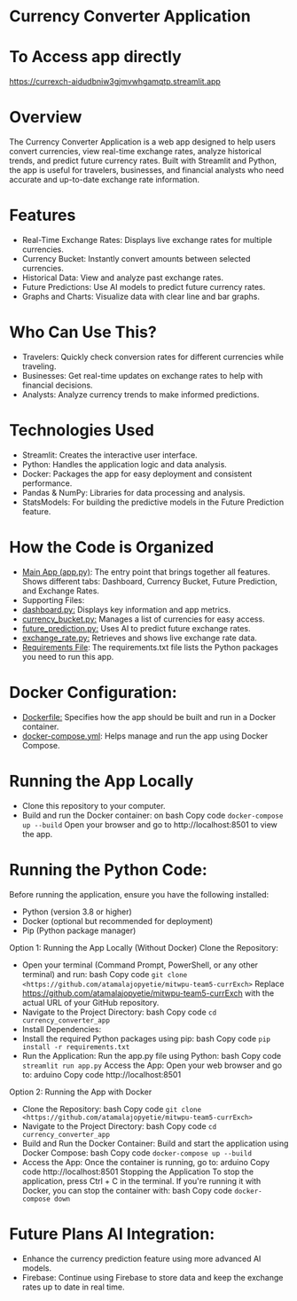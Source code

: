 # Currency Converter Application
# To Access app directly 
https://currexch-aidudbniw3gjmvwhgamqtp.streamlit.app
# Overview 
The Currency Converter Application is a web app designed to help users convert currencies, view real-time exchange rates, analyze historical trends, and predict future currency rates. Built with Streamlit and Python, the app is useful for travelers, businesses, and financial analysts who need accurate and up-to-date exchange rate information.

# Features
- Real-Time Exchange Rates: Displays live exchange rates for multiple currencies.
- Currency Bucket: Instantly convert amounts between selected currencies.
- Historical Data: View and analyze past exchange rates.
- Future Predictions: Use AI models to predict future currency rates.
- Graphs and Charts: Visualize data with clear line and bar graphs.

# Who Can Use This?
- Travelers: Quickly check conversion rates for different currencies while traveling.
- Businesses: Get real-time updates on exchange rates to help with financial decisions.
- Analysts: Analyze currency trends to make informed predictions.

# Technologies Used
- Streamlit: Creates the interactive user interface.
- Python: Handles the application logic and data analysis.
- Docker: Packages the app for easy deployment and consistent performance.
- Pandas & NumPy: Libraries for data processing and analysis.
- StatsModels: For building the predictive models in the Future Prediction feature.
  
# How the Code is Organized
- [Main App (app.py)](https://github.com/atamalajopyetie/nt_mitwpu_hackathon/blob/main/app.py "Main App (app.py)"): The entry point that brings together all features.
Shows different tabs: Dashboard, Currency Bucket, Future Prediction, and Exchange Rates.
- Supporting Files:
- [dashboard.py:](https://github.com/atamalajopyetie/nt_mitwpu_hackathon/blob/main/dashboard.py "dashboard.py:") Displays key information and app metrics.
- [currency_bucket.py:](https://github.com/atamalajopyetie/nt_mitwpu_hackathon/blob/main/currency_bucket.py "currency_bucket.py:") Manages a list of currencies for easy access.
- [future_prediction.py:](https://github.com/atamalajopyetie/nt_mitwpu_hackathon/blob/main/future_prediction.py "future_prediction.py:") Uses AI to predict future exchange rates.
- [exchange_rate.py:](https://github.com/atamalajopyetie/nt_mitwpu_hackathon/blob/main/exchange_rate.py "exchange_rate.py:") Retrieves and shows live exchange rate data.
- [Requirements File](https://github.com/atamalajopyetie/nt_mitwpu_hackathon/blob/main/requirements.txt "Requirements File"): The requirements.txt file lists the Python packages you need to run this app.
  
# Docker Configuration:
- [Dockerfile:](https://github.com/atamalajopyetie/nt_mitwpu_hackathon/blob/main/Dockerfile "Dockerfile:") Specifies how the app should be built and run in a Docker container.
- [docker-compose.yml](https://github.com/atamalajopyetie/nt_mitwpu_hackathon/blob/main/docker-compose.yml "docker-compose.yml"): Helps manage and run the app using Docker Compose.
  
# Running the App Locally 
- Clone this repository to your computer. 
- Build and run the Docker container:
	 on bash Copy code
	 `docker-compose up --build`
	 Open your browser and go to http://localhost:8501 to view the app.

# Running the Python Code:

Before running the application, ensure you have the following installed:

- Python (version 3.8 or higher)
- Docker (optional but recommended for deployment)
- Pip (Python package manager)

Option 1: Running the App Locally (Without Docker)
Clone the Repository:
- Open your terminal (Command Prompt, PowerShell, or any other terminal) and run:
bash Copy code
`git clone <https://github.com/atamalajopyetie/mitwpu-team5-currExch>`
Replace <https://github.com/atamalajopyetie/mitwpu-team5-currExch> with the actual URL of your GitHub repository.
- Navigate to the Project Directory:
bash Copy code
`cd currency_converter_app`
- Install Dependencies:
- Install the required Python packages using pip:
bash Copy code
`pip install -r requirements.txt`
- Run the Application:
Run the app.py file using Python:
bash Copy code
`streamlit run app.py`
Access the App:
Open your web browser and go to:
arduino
Copy code
http://localhost:8501

Option 2: Running the App with Docker
- Clone the Repository:
bash Copy code
`git clone <https://github.com/atamalajopyetie/mitwpu-team5-currExch>`
- Navigate to the Project Directory:
bash Copy code
`cd currency_converter_app`
- Build and Run the Docker Container:
Build and start the application using Docker Compose:
bash Copy code
`docker-compose up --build`
- Access the App:
Once the container is running, go to:
arduino
Copy code
http://localhost:8501
Stopping the Application
To stop the application, press Ctrl + C in the terminal. If you're running it with Docker, you can stop the container with:
bash Copy code
`docker-compose down`

# Future Plans AI Integration:
- Enhance the currency prediction feature using more advanced AI models.
- Firebase: Continue using Firebase to store data and keep the exchange rates up to date in real time.
